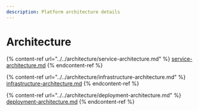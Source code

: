 ```yaml
---
description: Platform architecture details
---
```


# Architecture

{% content-ref url="../../architecture/service-architecture.md" %}
[service-architecture.md](../../architecture/service-architecture.md)
{% endcontent-ref %}

{% content-ref url="../../architecture/infrastructure-architecture.md" %}
[infrastructure-architecture.md](../../architecture/infrastructure-architecture.md)
{% endcontent-ref %}

{% content-ref url="../../architecture/deployment-architecture.md" %}
[deployment-architecture.md](../../architecture/deployment-architecture.md)
{% endcontent-ref %}

